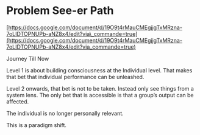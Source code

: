 # Problem See-er Path

[https://docs.google.com/document/d/19O9t4rMauCMEgjjgTxMRzna-7oLIDTOPNUPb-aNZ8x4/edit?via\_commande=true](https://docs.google.com/document/d/19O9t4rMauCMEgjjgTxMRzna-7oLIDTOPNUPb-aNZ8x4/edit?via_commande=true)

Journey Till Now

Level 1 is about building consciousness at the Individual level. That makes that bet that individual performance can be unleashed.

Level 2 onwards, that bet is not to be taken. Instead only see things from a system lens. The only bet that is accessible is that a group’s output can be affected.

The individual is no longer personally relevant.

This is a paradigm shift.

